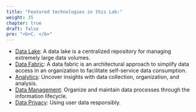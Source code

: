 ```yaml
---
title: "Featured technologies in this Lab:"
weight: 35
chapter: true
draft: false
pre: "<b>C. </b>"
---
```


* [Data Lake](https://www.ibm.com/in-en/analytics/data-lake): A data lake is a centralized repository for managing extremely large data volumes.
* [Data Fabric](https://www.ibm.com/in-en/analytics/data-fabric/): A data fabric is an architectural approach to simplify data access in an organization to facilitate self-service data consumption.
* [Analytics](https://developer.ibm.com/technologies/analytics/): Uncover insights with data collection, organization, and analysis.
* [Data Management](https://developer.ibm.com/technologies/data-management/): Organize and maintain data processes through the information lifecycle.
* [Data Privacy](https://developer.ibm.com/technologies/data-privacy/): Using user data responsibly.
